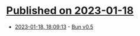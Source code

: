 # [Published on 2023-01-18](index.md)

* [2023-01-18, 18:09:13](https://news.ycombinator.com/item?id=34430458) - [Bun v0.5](https://bun.sh/blog/bun-v0.5.0)
